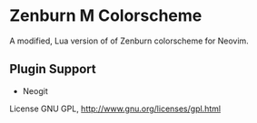 # Zenburn M Colorscheme

A modified, Lua version of of Zenburn colorscheme for Neovim.

## Plugin Support

-   Neogit

License GNU GPL, http://www.gnu.org/licenses/gpl.html
